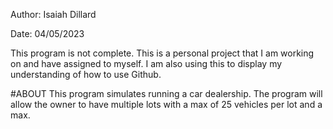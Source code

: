 Author: Isaiah Dillard

Date: 04/05/2023

This program is not complete. This is a personal project that I am working on and have assigned to myself. I am also using this to display my understanding of how to use Github. 

#ABOUT
This program simulates running a car dealership. The program will allow the owner to have multiple lots with a max of 25 vehicles per lot and a max.
